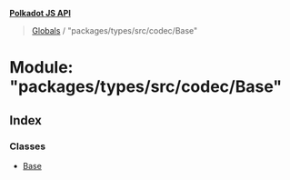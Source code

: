 **[Polkadot JS API](../README.md)**

> [Globals](../globals.md) / "packages/types/src/codec/Base"

# Module: "packages/types/src/codec/Base"

## Index

### Classes

* [Base](../classes/_packages_types_src_codec_base_.base.md)
